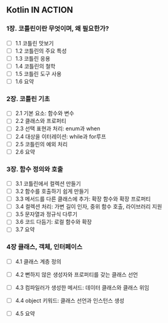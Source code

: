 ## Kotlin IN ACTION

### 1장. 코틀린이란 무엇이며, 왜 필요한가?

 - [ ] 1.1 코틀린 맛보기
 - [ ] 1.2 코틀린의 주요 특성
 - [ ] 1.3 코틀린 응용
 - [ ] 1.4 코틀린의 철학
 - [ ] 1.5 코틀린 도구 사용
 - [ ] 1.6 요약

### 2장. 코틀린 기초

 - [ ] 2.1 기본 요소: 함수와 변수
 - [ ] 2.2 클래스와 프로퍼티
 - [ ] 2.3 선택 표현과 처리: enum과 when
 - [ ] 2.4 대상을 이터레이션: while과 for루프
 - [ ] 2.5 코틀린의 예외 처리
 - [ ] 2.6 요약

### 3장. 함수 정의와 호출

 - [ ] 3.1 코틀린에서 컬렉션 만들기
 - [ ] 3.2 함수를 호출하기 쉽게 만들기
 - [ ] 3.3 메서드를 다른 클래스에 추가: 확장 함수와 확장 프로퍼티
 - [ ] 3.4 컬렉션 처리: 가변 길이 인자, 중위 함수 호출, 라이브러리 지원
 - [ ] 3.5 문자열과 정규식 다루기
 - [ ] 3.6 코드 다듬기: 로컬 함수와 확장
 - [ ] 3.7 요약

### 4장 클래스, 객체, 인터페이스

 - [ ] 4.1 클래스 계층 정의
 - [ ] 4.2 뻔하지 않은 생성자와 프로퍼티를 갖는 클래스 선언
 - [ ] 4.3 컴파일러가 생성한 메서드: 데이터 클래스와 클래스 위임
 - [ ] 4.4 object 키워드: 클래스 선언과 인스턴스 생성
 - [ ] 4.5 요약

